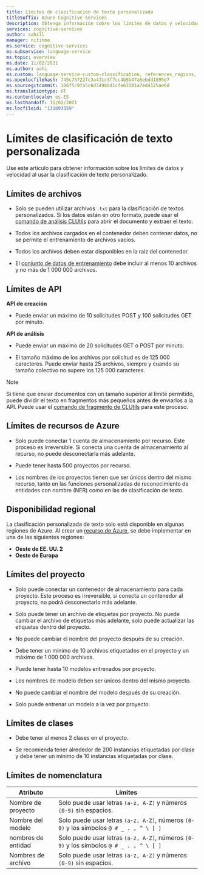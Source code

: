 ```yaml
---
title: Límites de clasificación de texto personalizada
titleSuffix: Azure Cognitive Services
description: Obtenga información sobre los límites de datos y velocidad al usar la clasificación de texto personalizado.
services: cognitive-services
author: aahill
manager: nitinme
ms.service: cognitive-services
ms.subservice: language-service
ms.topic: overview
ms.date: 11/02/2021
ms.author: aahi
ms.custom: language-service-custom-classification, references_regions, ignite-fall-2021
ms.openlocfilehash: 745c75722fc3a431c3f7cc4b5b47a8ebdd1895e7
ms.sourcegitcommit: 106f5c9fa5c6d3498dd1cfe63181a7ed4125ae6d
ms.translationtype: HT
ms.contentlocale: es-ES
ms.lasthandoff: 11/02/2021
ms.locfileid: "131093359"
---
```

# <a name="custom-text-classification-limits"></a>Límites de clasificación de texto personalizada

Use este artículo para obtener información sobre los límites de datos y velocidad al usar la clasificación de texto personalizado.

## <a name="file-limits"></a>Límites de archivos

* Solo se pueden utilizar archivos `.txt` para la clasificación de textos personalizados. Si los datos están en otro formato, puede usar el [comando de análisis CLUtils](https://aka.ms/CognitiveServicesLanguageUtilities) para abrir el documento y extraer el texto.

* Todos los archivos cargados en el contenedor deben contener datos, no se permite el entrenamiento de archivos vacíos.

* Todos los archivos deben estar disponibles en la raíz del contenedor.

* El [conjunto de datos de entrenamiento](how-to/train-model.md#data-splits) debe incluir al menos 10 archivos y no más de 1 000 000 archivos.

## <a name="api-limits"></a>Límites de API

**API de creación**

* Puede enviar un máximo de 10 solicitudes POST y 100 solicitudes GET por minuto.

**API de análisis**

* Puede enviar un máximo de 20 solicitudes GET o POST por minuto.

* El tamaño máximo de los archivos por solicitud es de 125 000 caracteres. Puede enviar hasta 25 archivos, siempre y cuando su tamaño colectivo no supere los 125 000 caracteres.

> [!NOTE]
> Si tiene que enviar documentos con un tamaño superior al límite permitido, puede dividir el texto en fragmentos más pequeños antes de enviarlos a la API. Puede usar el [comando de fragmento de CLUtils](https://github.com/microsoft/CogSLanguageUtilities/tree/main/CLUtils/CogSLanguageUtilities.ViewLayer.CliCommands/Commands/ChunkCommand) para este proceso.

## <a name="azure-resource-limits"></a>Límites de recursos de Azure

* Solo puede conectar 1 cuenta de almacenamiento por recurso. Este proceso es irreversible. Si conecta una cuenta de almacenamiento al recurso, no puede desconectarla más adelante.

* Puede tener hasta 500 proyectos por recurso.

* Los nombres de los proyectos tienen que ser únicos dentro del mismo recurso, tanto en las funciones personalizadas de reconocimiento de entidades con nombre (NER) como en las de clasificación de texto.

## <a name="regional-availability"></a>Disponibilidad regional 

La clasificación personalizada de texto solo está disponible en algunas regiones de Azure. Al crear un [recurso de Azure](how-to/create-project.md), se debe implementar en una de las siguientes regiones:
* **Oeste de EE. UU. 2**
* **Oeste de Europa**

## <a name="project-limits"></a>Límites del proyecto

* Solo puede conectar un contenedor de almacenamiento para cada proyecto. Este proceso es irreversible, si conecta un contenedor al proyecto, no podrá desconectarlo más adelante.

* Solo puede tener un archivo de etiquetas por proyecto. No puede cambiar el archivo de etiquetas más adelante, solo puede actualizar las etiquetas dentro del proyecto.

* No puede cambiar el nombre del proyecto después de su creación.

* Debe tener un mínimo de 10 archivos etiquetados en el proyecto y un máximo de 1 000 000 archivos.

* Puede tener hasta 10 modelos entrenados por proyecto.

* Los nombres de modelo deben ser únicos dentro del mismo proyecto.

* No puede cambiar el nombre del modelo después de su creación.

* Solo puede entrenar un modelo a la vez por proyecto.

## <a name="classes-limits"></a>Límites de clases

* Debe tener al menos 2 clases en el proyecto. <!-- The maximum is 200 classes. -->

* Se recomienda tener alrededor de 200 instancias etiquetadas por clase y debe tener un mínimo de 10 instancias etiquetadas por clase.

## <a name="naming-limits"></a>Límites de nomenclatura

| Atributo | Límites |
|--|--|
| Nombre de proyecto |  Solo puede usar letras `(a-z, A-Z)` y números `(0-9)` sin espacios. |
| Nombre del modelo |  Solo puede usar letras `(a-z, A-Z)`, números `(0-9)` y los símbolos `@ # _ . , ^ \ [ ]` |
| nombres de entidad| Solo puede usar letras `(a-z, A-Z)`, números `(0-9)` y los símbolos `@ # _ . , ^ \ [ ]` |
| Nombres de archivo | Solo puede usar letras `(a-z, A-Z)` y números `(0-9)` sin espacios. |
